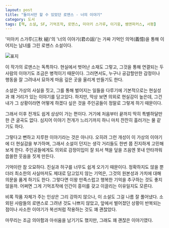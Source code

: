 ```yaml
---
layout: post
title: "둘이서만 할 수 있었던 로맨스 - 너의 이야기"
category: 도서
tags: [책, 소설, SF, 기억조작, 로맨스, 미아키 스가루, 이기웅, 쌤앤파커스, 서평]
---
```


'미아키 스가루(三秋 縋)'의
'너의 이야기(君の話)'는
가짜 기억인 의억(義憶)을 통해 이어지는 남녀를 그린 로맨스 소설이다.

![표지](https://lh3.googleusercontent.com/YP6Dp2h2UqcPiMspSWAOMOg_joPYPymevH0Xh3eyzvNHrRGpcXQip_3TmOXhRBbmxYrZH6yAE_fZkg=s480)

이 작가의 로맨스는 독특하다.
현실에서 벗어난 소재도 그렇고,
그것을 통해 연결되는 두 사람의 이야기도 조금은 병적이기 때문이다.
그러면서도, 누구나 공감할만한 감정이나 행동을 잘 그려내서
묘하게 마음 깊은 곳을 울리게 만들기도 한다.

소설은 가상의 사실을 짓고, 그를 통해 벌어지는 일들을 다루기에
기본적으로는 현실성과 꽤 거리가 있는 이야기를 담고있다.
하지만, 막상 보면 의외로 현실감이 높은데,
그건 내가 그 상황이라면 어떻게 하겠다 싶은 것을 주인공들이 정말로 그렇게 하기 때문이다.

그래서 이후 전개도 쉽게 상상이 가는 편이다.
거기에 처음부터 끝까지 딱히 특별하달만한 큰 굴곡도 없다.
심지어 이야기 전개가 느리기까지 하니
마치 잔잔히 흘러가는 물 같기도 하다.

그렇다고 뻔하고 지루한 이야기라는 것은 아니다.
오히려 그런 개성이 이 가상의 이야기에 더 현실감을 부가하며,
그래서 소설이 던지는 생각 거리들도 한번 쯤 진지하게 고민해보게 한다.
주인공들에게도 의외로 감정이입이 잘 되서
책을 덮을 즈음엔 못내 안타까워 씁쓸한 웃음을 짓게 만든다.

기억이란 참 오묘하다.
진실과 허구를 너무도 쉽게 오가기 때문이다.
정확하지도 않을 뿐더러 최소한의 사실마저도 제대로 담고있지 않는 기억은,
그것의 원본성과 가치에 대해 의문을 품게 하기도 한다.
그렇다면 이왕 만족스럽고 행복한 기억을 추구하는 것도 좋지 않을까.
어쩌면 그게 기억조작에 인간이 흥미를 갖고 이끌리는 이유일지도 모른다.

비록 작품 자체가 주는 인상은 그리 강하지 않으나,
이 소설도 그걸 나름 잘 풀어냈다.
소외된 사람들의 로맨스로 그려낸 것도 나쁘지 않았고,
앞에서 벌어졌던 상황이 반복되는 점이나
사소한 이야기가 복선처럼 작용하는 것도 꽤 괜찮았다.

마무리는 조금 의아함과 아쉬움을 남기기도 했지만,
그래도 꽤 괜찮은 이야기였다.
